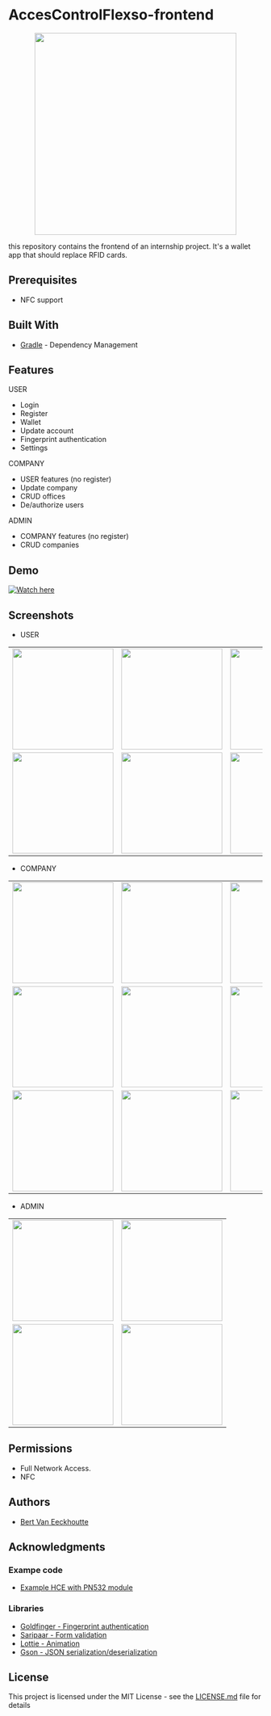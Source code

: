 # AccesControlFlexso-frontend
<p align="center">
     <img align="center" width="400" src="/readme/flexsame_logo.svg">
</p>
this repository contains the frontend of an internship project. It's a wallet app that should replace RFID cards.

## Prerequisites

* NFC support

## Built With

* [Gradle](https://gradle.org//) - Dependency Management

## Features

USER
- Login 
- Register
- Wallet
- Update account
- Fingerprint authentication
- Settings

COMPANY
- USER features (no register)
- Update company
- CRUD offices
- De/authorize users

ADMIN
- COMPANY features (no register)
- CRUD companies

## Demo

[![Watch here](http://img.youtube.com/vi/2uZ_ksTwxjc/0.jpg)](http://www.youtube.com/watch?v=2uZ_ksTwxjc&feature=share)

## Screenshots

- USER

| | | |
|:-------------------------:|:-------------------------:|:-------------------------:|
|<img width="200" src="/readme/user/login.png"> |  <img width="200" alt="" src="/readme/user/register.png">|<img width="200" alt="" src="/readme/user/home.png">|
|<img width="200" alt="" src="/readme/user/nav_user.png">  |  <img width="200" alt="" src="/readme/user/wallet.png">|<img width="200" alt="" src="/readme/user/account_update.png">|
     
- COMPANY

| | | |
|:-------------------------:|:-------------------------:|:-------------------------:|
|<img width="200" src="/readme/company/nav_company.png"> |  <img width="200" alt="" src="/readme/company/office_list.png">|<img width="200" alt="" src="/readme/company/office_list_add.png">|
|<img width="200" alt="" src="/readme/company/office_list_delete.png">  |  <img width="200" alt="" src="/readme/company/authorized_person_list.png">|<img width="200" alt="" src="/readme/company/authorized_person_list_add.png">|
|<img width="200" alt="" src="/readme/company/authorized_person_list_delete.png">  |  <img width="200" alt="" src="/readme/company/edit_office_address.png">|<img width="200" alt="" src="/readme/company/edit_company_name.png">|
    
- ADMIN

| | | 
|:-------------------------:|:-------------------------:|
|<img width="200" src="/readme/admin/nav_admin.png"> |  <img width="200" alt="" src="/readme/admin/company_list.png">|
|<img width="200" alt="" src="/readme/admin/company_list_add.png">  |  <img width="200" alt="" src="/readme/admin/company_list_delete.png">|

## Permissions

- Full Network Access.
- NFC

## Authors

* [Bert Van Eeckhoutte](https://github.com/bertve)

## Acknowledgments

### Exampe code

* [Example HCE with PN532 module](https://github.com/Lexycon/android-pn532-hce)

### Libraries

- [Goldfinger - Fingerprint authentication](https://github.com/infinum/Android-Goldfinger)
- [Saripaar - Form validation](https://github.com/ragunathjawahar/android-saripaar)
- [Lottie - Animation](https://github.com/airbnb/lottie-android)
- [Gson - JSON serialization/deserialization](https://github.com/google/gson)

## License

This project is licensed under the MIT License - see the [LICENSE.md](LICENSE.md) file for details
